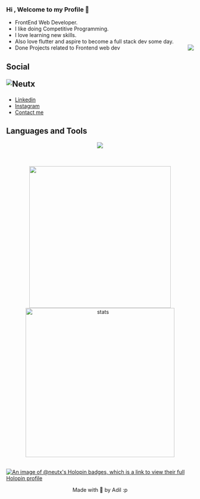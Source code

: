 ### Hi , Welcome to my Profile 👋

- FrontEnd Web Developer.
- I like doing Competitive Programming.
- I love learning new skills.
- Also love flutter and aspire to become a full stack dev some day.
- Done Projects related to Frontend web dev
<img src = "https://questfox.files.wordpress.com/2020/07/taphere.gif?w=200"  align = "right"> </img>

## Social <p> <img src="https://komarev.com/ghpvc/?username=Neutx&label=Profile%20views&color=0e75b6&style=flat" alt="Neutx" /> </p>
- [Linkedin](https://www.linkedin.com/in/adilparwez28/)
- [Instagram](https://www.instagram.com/adil_parwez_28/)
- [Contact me](mailto:dlprwz@gmail.com?subject=Hey%20Adil&body=Hi%20there)


## Languages and Tools



<p align="center">
<img  src="https://skillicons.dev/icons?i=html,css,js,flutter,dart,github,vscode,androidstudio,python,cpp,react,firebase,mongodb,googlecloud" >
</p>



</br>

</br>
<div align='center' width="6rem">
    <img   width="380px" src="https://github-readme-stats.vercel.app/api?username=Neutx&theme=jolly&show_icons=true"/>
    <img  width="400px" src="https://github-readme-streak-stats.herokuapp.com?user=Neutx&theme=jolly&border_radius=5" alt= "stats"/>
</div>
<!-- 
![Github Stats]![Adil's GitHub stats](https://github-readme-stats.vercel.app/api?username=anuraghazra&show_icons=true&theme=dark) -->
<!-- <hr>
<img  src="http://github-readme-streak-stats.herokuapp.com/?user=Neutx&theme=dark" />
 -->
<br>

 [![An image of @neutx's Holopin badges, which is a link to view their full Holopin profile](https://holopin.me/neutx)](https://holopin.io/@neutx)


 
 <p align = "center" > Made with 🤍 by Adil :p </p>
<!-- <img width=100% title="#ADIL PARWEZ" alt="#ADIL PARWEZ" src="https://capsule-render.vercel.app/api?type=waving&color=gradient&customColorList=6,11,20&height=150&section=footer&text=ADIL_PARWEZ&fontSize=20&fontColor=fff&animation=twinkling&fontAlignY=72"/> -->
 
